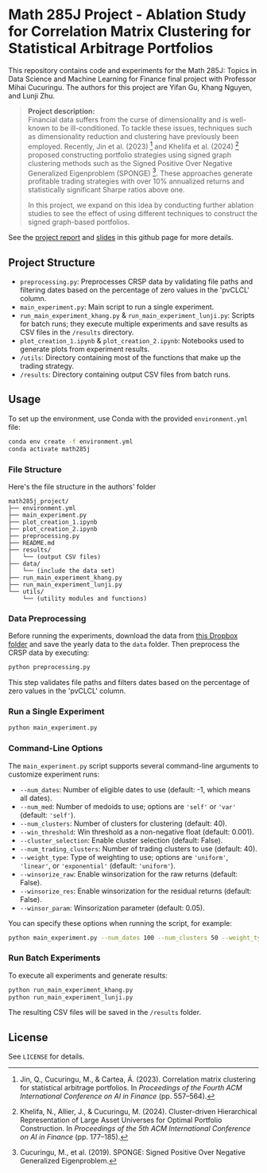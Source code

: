 # Math 285J Project - Ablation Study for Correlation Matrix Clustering for Statistical Arbitrage Portfolios

This repository contains code and experiments for the Math 285J: Topics in Data Science and Machine Learning for Finance final project with Professor Mihai Cucuringu. The authors for this project are Yifan Gu, Khang Nguyen, and Lunji Zhu.

> **Project description:**  
> Financial data suffers from the curse of dimensionality and is well-known to be ill-conditioned. To tackle these issues, techniques such as dimensionality reduction and clustering have previously been employed. Recently, Jin et al. (2023) [^1] and Khelifa et al. (2024) [^2] proposed constructing portfolio strategies using signed graph clustering methods such as the Signed Positive Over Negative Generalized Eigenproblem (SPONGE) [^3]. These approaches generate profitable trading strategies with over 10% annualized returns and statistically significant Sharpe ratios above one.  
>  
> In this project, we expand on this idea by conducting further ablation studies to see the effect of using different techniques to construct the signed graph-based portfolios.

[^1]: Jin, Q., Cucuringu, M., & Cartea, Á. (2023). Correlation matrix clustering for statistical arbitrage portfolios. In *Proceedings of the Fourth ACM International Conference on AI in Finance* (pp. 557–564).

[^2]: Khelifa, N., Allier, J., & Cucuringu, M. (2024). Cluster-driven Hierarchical Representation of Large Asset Universes for Optimal Portfolio Construction. In *Proceedings of the 5th ACM International Conference on AI in Finance* (pp. 177–185).

[^3]: Cucuringu, M., et al. (2019). SPONGE: Signed Positive Over Negative Generalized Eigenproblem.

See the [project report](./285J_Project_Report.pdf) and [slides](./285J_Project_Slides.pdf) in this github page for more details.

## Project Structure
- `preprocessing.py`: Preprocesses CRSP data by validating file paths and filtering dates based on the percentage of zero values in the 'pvCLCL' column. 
- `main_experiment.py`: Main script to run a single experiment.
- `run_main_experiment_khang.py` & `run_main_experiment_lunji.py`: Scripts for batch runs; they execute multiple experiments and save results as CSV files in the `/results` directory.
- `plot_creation_1.ipynb` & `plot_creation_2.ipynb`: Notebooks used to generate plots from experiment results.
- `/utils`: Directory containing most of the functions that make up the trading strategy.
- `/results`: Directory containing output CSV files from batch runs.

## Usage

To set up the environment, use Conda with the provided `environment.yml` file:

```bash
conda env create -f environment.yml
conda activate math285j
```

### File Structure
Here's the file structure in the authors' folder
```
math285j_project/
├── environment.yml
├── main_experiment.py
├── plot_creation_1.ipynb
├── plot_creation_2.ipynb
├── preprocessing.py
├── README.md
├── results/
│   └── (output CSV files)
├── data/
│   └── (include the data set)
├── run_main_experiment_khang.py
├── run_main_experiment_lunji.py
└── utils/
    └── (utility modules and functions)
```

### Data Preprocessing
Before running the experiments, download the data from
 [this Dropbox folder](https://www.dropbox.com/scl/fo/bx9jv5x2fnu9j02i5j77a/AGljwCnU10aplUA6BZ3AwrU?rlkey=7jeselv0gnki38q4dvrzbhbsc&e=1&st=qragjz2p&dl=0) and save the yearly data to the `data` folder. Then preprocess the CRSP data by executing:

```bash
python preprocessing.py
```

This step validates file paths and filters dates based on the percentage of zero values in the 'pvCLCL' column.

### Run a Single Experiment

```bash
python main_experiment.py
```
### Command-Line Options

The `main_experiment.py` script supports several command-line arguments to customize experiment runs:

- `--num_dates`: Number of eligible dates to use (default: -1, which means all dates).
- `--num_med`: Number of medoids to use; options are `'self'` or `'var'` (default: `'self'`).
- `--num_clusters`: Number of clusters for clustering (default: 40).
- `--win_threshold`: Win threshold as a non-negative float (default: 0.001).
- `--cluster_selection`: Enable cluster selection (default: False).
- `--num_trading_clusters`: Number of trading clusters to use (default: 40).
- `--weight_type`: Type of weighting to use; options are `'uniform'`, `'linear'`, or `'exponential'` (default: `'uniform'`).
- `--winsorize_raw`: Enable winsorization for the raw returns (default: False).
- `--winsorize_res`: Enable winsorization for the residual returns (default: False).
- `--winsor_param`: Winsorization parameter (default: 0.05).

You can specify these options when running the script, for example:

```bash
python main_experiment.py --num_dates 100 --num_clusters 50 --weight_type linear
```


### Run Batch Experiments

To execute all experiments and generate results:

```bash
python run_main_experiment_khang.py
python run_main_experiment_lunji.py
```

The resulting CSV files will be saved in the `/results` folder.

## License

See `LICENSE` for details.